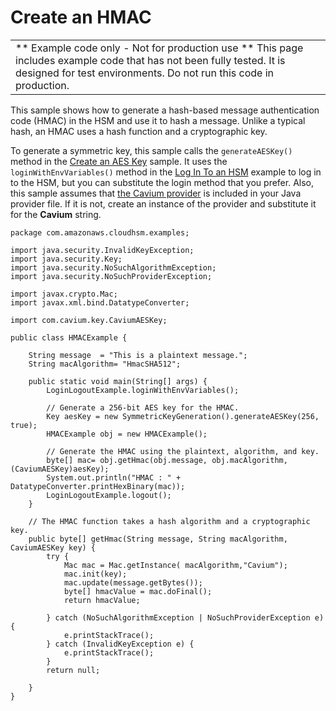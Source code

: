 # Create an HMAC<a name="java-sample-hmac"></a>


|  | 
| --- |
|  \*\* Example code only \- Not for production use \*\* This page includes example code that has not been fully tested\. It is designed for test environments\. Do not run this code in production\.  | 

This sample shows how to generate a hash\-based message authentication code \(HMAC\) in the HSM and use it to hash a message\. Unlike a typical hash, an HMAC uses a hash function and a cryptographic key\. 

To generate a symmetric key, this sample calls the `generateAESKey()` method in the [Create an AES Key](java-sample-aes-key.md) sample\. It uses the `loginWithEnvVariables()` method in the [Log In To an HSM](java-sample-login.md) example to log in to the HSM, but you can substitute the login method that you prefer\. Also, this sample assumes that [the Cavium provider](use-cavium-provider.md) is included in your Java provider file\. If it is not, create an instance of the provider and substitute it for the **Cavium** string\. 

```
package com.amazonaws.cloudhsm.examples;

import java.security.InvalidKeyException;
import java.security.Key;
import java.security.NoSuchAlgorithmException;
import java.security.NoSuchProviderException;

import javax.crypto.Mac;
import javax.xml.bind.DatatypeConverter;

import com.cavium.key.CaviumAESKey;

public class HMACExample {

    String message  = "This is a plaintext message.";
    String macAlgorithm= "HmacSHA512";

    public static void main(String[] args) {
        LoginLogoutExample.loginWithEnvVariables();
        
        // Generate a 256-bit AES key for the HMAC.
        Key aesKey = new SymmetricKeyGeneration().generateAESKey(256, true);
        HMACExample obj = new HMACExample();
        
        // Generate the HMAC using the plaintext, algorithm, and key.
        byte[] mac= obj.getHmac(obj.message, obj.macAlgorithm, (CaviumAESKey)aesKey);
        System.out.println("HMAC : " + DatatypeConverter.printHexBinary(mac));
        LoginLogoutExample.logout();
    }
    
    // The HMAC function takes a hash algorithm and a cryptographic key.
    public byte[] getHmac(String message, String macAlgorithm, CaviumAESKey key) {
        try {
            Mac mac = Mac.getInstance( macAlgorithm,"Cavium");
            mac.init(key);
            mac.update(message.getBytes());
            byte[] hmacValue = mac.doFinal();
            return hmacValue;

        } catch (NoSuchAlgorithmException | NoSuchProviderException e) {
            e.printStackTrace();
        } catch (InvalidKeyException e) {
            e.printStackTrace();
        }
        return null;

    }
}
```
